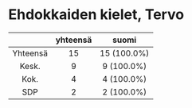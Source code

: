 # Ehdokkaiden kielet, Tervo

| |yhteensä|suomi|
|:---:|:---:|:---:|
|Yhteensä|15|15 (100.0%)|
|Kesk.|9|9 (100.0%)|
|Kok.|4|4 (100.0%)|
|SDP|2|2 (100.0%)|

